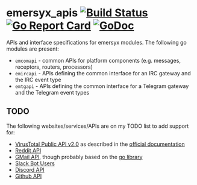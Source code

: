 # emersyx_apis [![Build Status][build-img]][build-url] [![Go Report Card][gorep-img]][gorep-url] [![GoDoc][godoc-img]][godoc-url]

APIs and interface specifications for emersyx modules. The following go modules are present:

* `emcomapi` - common APIs for platform components (e.g. messages, receptors, routers, processors)
* `emircapi` - APIs defining the common interface for an IRC gateway and the IRC event type
* `emtgapi` - APIs defining the common interface for a Telegram gateway and the Telegram event types

## TODO

The following websites/services/APIs are on my TODO list to add support for:

* [VirusTotal Public API v2.0][1] as described in the [official documentation][2]
* [Reddit API][3]
* [GMail API][4], though probably based on the [go library][5]
* [Slack Bot Users][6]
* [Discord API][7]
* [Github API][8]

[build-img]: https://travis-ci.org/emersyx/emersyx_apis.svg?branch=master
[build-url]: https://travis-ci.org/emersyx/emersyx_apis
[gorep-img]: https://goreportcard.com/badge/github.com/emersyx/emersyx_apis
[gorep-url]: https://goreportcard.com/report/github.com/emersyx/emersyx_apis
[godoc-img]: https://godoc.org/emersyx.net/emersyx_apis?status.svg
[godoc-url]: https://godoc.org/emersyx.net/emersyx_apis
[1]: https://www.virustotal.com/en/documentation/public-api/
[2]: https://developers.virustotal.com/v2.0/reference
[3]: https://www.reddit.com/dev/api/
[4]: https://developers.google.com/gmail/api/
[5]: https://developers.google.com/gmail/api/quickstart/go
[6]: https://api.slack.com/bot-users
[7]: https://discordapp.com/developers
[8]: https://developer.github.com/v3/
